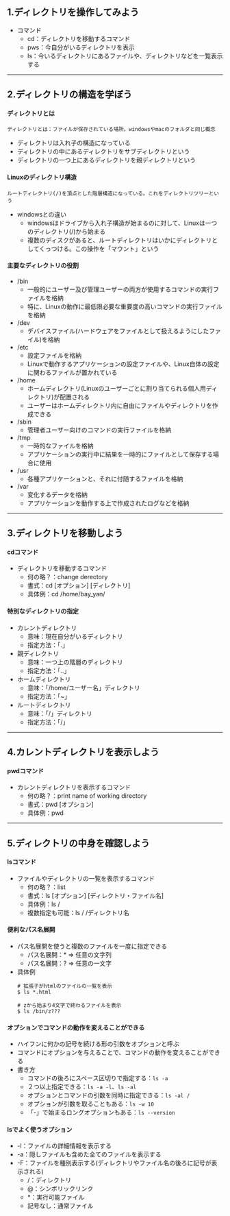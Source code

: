 ## 1.ディレクトリを操作してみよう

- コマンド
  - cd：ディレクトリを移動するコマンド
  - pws：今自分がいるディレクトリを表示
  - ls：今いるディレクトリにあるファイルや、ディレクトリなどを一覧表示する

----

## 2.ディレクトリの構造を学ぼう

#### ディレクトリとは
`ディレクトリとは：ファイルが保存されている場所。windowsやmacのフォルダと同じ概念`
- ディレクトリは入れ子の構造になっている
- ディレクトリの中にあるディレクトリをサブディレクトリという
- ディレクトリの一つ上にあるディレクトリを親ディレクトリという

#### Linuxのディレクトリ構造
`ルートディレクトリ(/)を頂点とした階層構造になっている。これをディレクトリツリーという`
- windowsとの違い
  - windowsはドライブから入れ子構造が始まるのに対して、Linuxは一つのディレクトリ(/)から始まる
  - 複数のディスクがあると、ルートディレクトリはいかにディレクトリとしてくっつける。この操作を「マウント」という

#### 主要なディレクトリの役割
- /bin
  - 一般的にユーザー及び管理ユーザーの両方が使用するコマンドの実行ファイルを格納
  - 特に、Linuxの動作に最低限必要な重要度の高いコマンドの実行ファイルを格納
- /dev
  - デバイスファイル(ハードウェアをファイルとして扱えるようにしたファイル)を格納
- /etc
  - 設定ファイルを格納
  - Linuxで動作するアプリケーションの設定ファイルや、Linux自体の設定に関わるファイルが置かれている
- /home
  - ホームディレクトリ(Linuxのユーザーごとに割り当てられる個人用ディレクトリ)が配置される
  - ユーザーはホームディレクトリ内に自由にファイルやディレクトリを作成できる
- /sbin
  - 管理者ユーザー向けのコマンドの実行ファイルを格納
- /tmp
  - 一時的なファイルを格納
  - アプリケーションの実行中に結果を一時的にファイルとして保存する場合に使用
- /usr
  - 各種アプリケーションと、それに付随するファイルを格納
- /var
  - 変化するデータを格納
  - アプリケーションを動作する上で作成されたログなどを格納

----

## 3.ディレクトリを移動しよう

#### cdコマンド
- ディレクトリを移動するコマンド
  - 何の略？：change derectory
  - 書式：cd [オプション] [ディレクトリ]
  - 具体例：cd /home/bay_yan/

#### 特別なディレクトリの指定
- カレントディレクトリ
  - 意味：現在自分がいるディレクトリ
  - 指定方法：「.」
- 親ディレクトリ
  - 意味：一つ上の階層のディレクトリ
  - 指定方法：「..」
- ホームディレクトリ
  - 意味：「/home/ユーザー名」ディレクトリ
  - 指定方法：「~」
- ルートディレクトリ
  - 意味：「/」ディレクトリ
  - 指定方法：「/」

----

## 4.カレントディレクトリを表示しよう

#### pwdコマンド
- カレントディレクトリを表示するコマンド
  - 何の略？：print name of working directory
  - 書式：pwd [オプション]
  - 具体例：pwd

----

## 5.ディレクトリの中身を確認しよう

#### lsコマンド
- ファイルやディレクトリの一覧を表示するコマンド
  - 何の略？：list
  - 書式：ls [オプション] [ディレクトリ・ファイル名]
  - 具体例：ls /
  - 複数指定も可能：ls / /ディレクトリ名

#### 便利なパス名展開
- パス名展開を使うと複数のファイルを一度に指定できる
  - パス名展開：* => 任意の文字列
  - パス名展開：? => 任意の一文字
- 具体例
  ```
  # 拡張子がhtmlのファイルの一覧を表示
  $ ls *.html

  # zから始まり4文字で終わるファイルを表示
  $ ls /bin/z???
  ```

#### オプションでコマンドの動作を変えることができる
- ハイフンに何かの記号を続ける形の引数をオプションと呼ぶ
- コマンドにオプションを与えることで、コマンドの動作を変えることができる
- 書き方
  - コマンドの後ろにスペース区切りで指定する：`ls -a`
  - ２つ以上指定できる：`ls -a -l`、`ls -al`
  - オプションとコマンドの引数を同時に指定できる：`ls -al /`
  - オプションが引数を取ることもある：`ls -w 10`
  - 「-」で始まるロングオプションもある：`ls --version`

#### lsでよく使うオプション
- -l：ファイルの詳細情報を表示する
- -a：隠しファイルも含めた全てのファイルを表示する
- -F：ファイルを種別表示する(ディレクトリやファイル名の後ろに記号が表示される)
  - /：ディレクトリ
  - @：シンボリックリンク
  - *：実行可能ファイル
  - 記号なし：通常ファイル